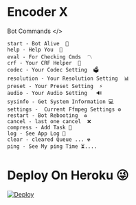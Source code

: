 # Encoder X

Bot Commands </>
```
start - Bot Alive  🚀
help - Help You  📜
eval - For Checking Cmds  〽️ 
crf - Your CRF Helper  👾
codec - Your Codec Setting  🗳
resolution - Your Resolution Setting  📊
preset - Your Preset Setting  ⚡️
audio - Your Audio Setting   🔊
sysinfo - Get System Information 💻
settings -  Current Ffmpeg Settings ⚙
restart - Bot Rebooting  ♻️
cancel - last one cancel  ❌
compress - Add Task 🔰
log - See App Log 📰
clear - cleared Queue ... ☢
ping - See My ping Time ⏳....

```

# Deploy On Heroku 😜

[![Deploy](https://www.herokucdn.com/deploy/button.svg)](https://heroku.com/deploy)
